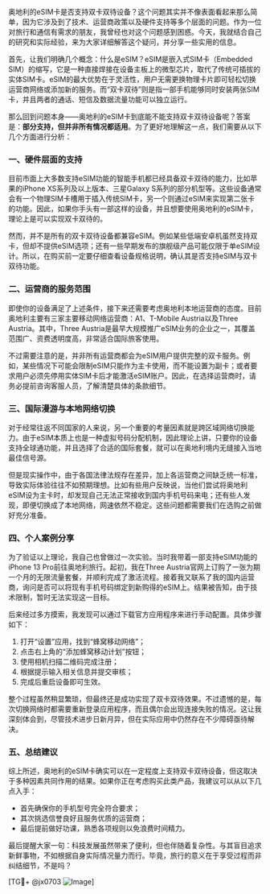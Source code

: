 奥地利的eSIM卡是否支持双卡双待设备？这个问题其实并不像表面看起来那么简单，因为它涉及到了技术、运营商政策以及硬件支持等多个层面的问题。作为一位对旅行和通信有需求的朋友，我曾经也对这个问题感到困惑。今天，我就结合自己的研究和实际经验，来为大家详细解答这个疑问，并分享一些实用的信息。

首先，让我们明确几个概念：什么是eSIM？eSIM是嵌入式SIM卡（Embedded SIM）的缩写，它是一种直接焊接在设备主板上的微型芯片，取代了传统可插拔的实体SIM卡。eSIM的最大优势在于灵活性，用户无需更换物理卡片即可轻松切换运营商网络或添加新的服务。而“双卡双待”则是指一部手机能够同时安装两张SIM卡，并且两者的通话、短信及数据流量功能可以独立运行。

那么回到问题本身——奥地利的eSIM卡到底能不能支持双卡双待设备呢？答案是：**部分支持，但并非所有情况都适用**。为了更好地理解这一点，我们需要从以下几个方面进行分析：

### 一、硬件层面的支持
目前市面上大多数支持eSIM功能的智能手机都已经具备双卡双待的能力，比如苹果的iPhone XS系列及以上版本、三星Galaxy S系列的部分机型等。这些设备通常会有一个物理SIM卡槽用于插入传统SIM卡，另一个则通过eSIM来实现第二张卡的功能。因此，如果你手头有一部这样的设备，并且想要使用奥地利的eSIM卡，理论上是可以实现双卡双待的。

然而，并不是所有的双卡双待设备都兼容eSIM。例如某些低端安卓机虽然支持双卡，但却不提供eSIM选项；还有一些早期发布的旗舰级产品可能仅限于单eSIM设计。所以，在购买前一定要仔细查看设备规格说明，确认其是否支持eSIM与双卡双待功能。

### 二、运营商的服务范围
即使你的设备满足了上述条件，接下来还需要考虑奥地利本地运营商的态度。目前奥地利主要有三家主要移动网络运营商：A1、T-Mobile Austria以及Three Austria。其中，Three Austria是最早大规模推广eSIM业务的企业之一，其覆盖范围广、资费透明度高，非常适合国际旅客使用。

不过需要注意的是，并非所有运营商都会为eSIM用户提供完整的双卡服务。例如，某些情况下可能会限制eSIM只能作为主卡使用，而不能设置为副卡；或者要求用户必须先停用实体SIM卡后才能激活eSIM账户。因此，在选择运营商时，请务必提前咨询客服人员，了解清楚具体的条款细节。

### 三、国际漫游与本地网络切换
对于经常往返不同国家的人来说，另一个重要的考量因素就是跨区域网络切换能力。由于eSIM本质上也是一种虚拟号码分配机制，因此理论上讲，只要你的设备支持全球通功能，并且选择了合适的国际套餐，就可以在奥地利境内无缝接入当地最佳信号源。

但是现实操作中，由于各国法律法规存在差异，加上各运营商之间缺乏统一标准，导致实际体验往往不如预期理想。比如有些用户反映说，当他们尝试将奥地利eSIM设为主卡时，却发现自己无法正常接收到国内手机号码来电；还有些人发现，即便切换成了本地网络，网速依然不稳定。这些问题都需要我们在选购之前做好充分准备。

### 四、个人案例分享
为了验证以上理论，我自己也曾做过一次实验。当时我带着一部支持eSIM功能的iPhone 13 Pro前往奥地利旅行。起初，我在Three Austria官网上订购了一张为期一个月的无限流量套餐，并顺利完成了激活流程。接着我又联系了我的国内运营商，询问是否可以将现有手机号码绑定到新购得的eSIM上。结果被告知，由于技术限制，暂时无法实现这一目标。

后来经过多方摸索，我发现可以通过下载官方应用程序来进行手动配置。具体步骤如下：
1. 打开“设置”应用，找到“蜂窝移动网络”；
2. 点击右上角的“添加蜂窝移动计划”按钮；
3. 使用相机扫描二维码完成注册；
4. 根据提示输入相关信息并提交审核；
5. 完成后重启设备即可生效。

整个过程虽然稍显繁琐，但最终还是成功实现了双卡双待效果。不过遗憾的是，每次切换网络时都需要重新登录应用程序，而且偶尔会出现连接失败的情况。这让我深刻体会到，尽管技术进步日新月异，但在实际应用中仍然存在不少障碍亟待解决。

### 五、总结建议
综上所述，奥地利的eSIM卡确实可以在一定程度上支持双卡双待设备，但这取决于多种因素共同作用的结果。如果你正在考虑购买此类产品，我建议可以从以下几点入手：
- 首先确保你的手机型号完全符合要求；
- 其次挑选信誉良好且服务优质的运营商；
- 最后提前做好功课，熟悉各项规则以免浪费时间精力。

最后提醒大家一句：科技发展虽然带来了便利，但也伴随着复杂性。与其盲目追求新鲜事物，不如根据自身实际情况量力而行。毕竟，旅行的意义在于享受过程而非纠结细节，不是吗？

[TG💪+ @jx0703 ![Image](https://github.com/user-attachments/assets/dbca1d08-cadb-493c-b0ec-ad6f7a83f270)]